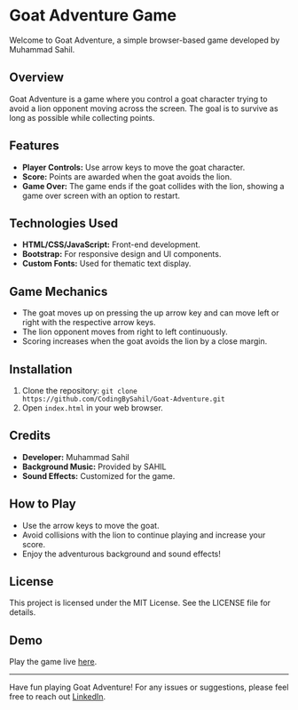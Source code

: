 # Goat Adventure Game

Welcome to Goat Adventure, a simple browser-based game developed by Muhammad Sahil.

## Overview
Goat Adventure is a game where you control a goat character trying to avoid a lion opponent moving across the screen. The goal is to survive as long as possible while collecting points.

## Features
- **Player Controls:** Use arrow keys to move the goat character.
- **Score:** Points are awarded when the goat avoids the lion.
- **Game Over:** The game ends if the goat collides with the lion, showing a game over screen with an option to restart.

## Technologies Used
- **HTML/CSS/JavaScript:** Front-end development.
- **Bootstrap:** For responsive design and UI components.
- **Custom Fonts:** Used for thematic text display.

## Game Mechanics
- The goat moves up on pressing the up arrow key and can move left or right with the respective arrow keys.
- The lion opponent moves from right to left continuously.
- Scoring increases when the goat avoids the lion by a close margin.

## Installation
1. Clone the repository: `git clone https://github.com/CodingBySahil/Goat-Adventure.git`
2. Open `index.html` in your web browser.

## Credits
- **Developer:** Muhammad Sahil
- **Background Music:** Provided by SAHIL
- **Sound Effects:** Customized for the game.

## How to Play
- Use the arrow keys to move the goat.
- Avoid collisions with the lion to continue playing and increase your score.
- Enjoy the adventurous background and sound effects!

## License
This project is licensed under the MIT License. See the LICENSE file for details.

## Demo
Play the game live [here]( https://codingbysahil.github.io/GoatAdventureGame/).

---

Have fun playing Goat Adventure! For any issues or suggestions, please feel free to reach out [LinkedIn](https://www.linkedin.com/in/codingBySAHIL/).
